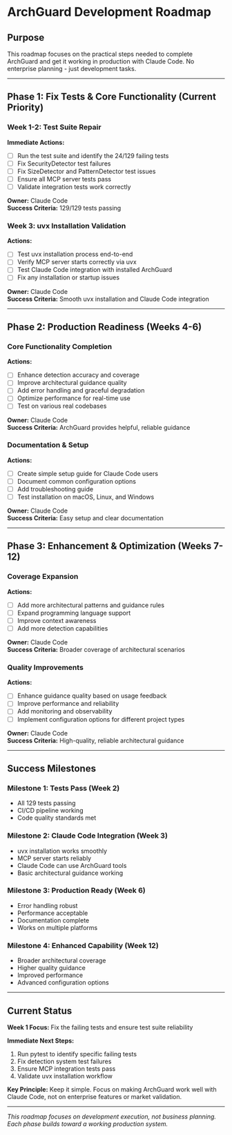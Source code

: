 # ArchGuard Development Roadmap

## Purpose

This roadmap focuses on the practical steps needed to complete ArchGuard and get it working in production with Claude Code. No enterprise planning - just development tasks.

---

## Phase 1: Fix Tests & Core Functionality (Current Priority)

### Week 1-2: Test Suite Repair
**Immediate Actions:**
- [ ] Run the test suite and identify the 24/129 failing tests
- [ ] Fix SecurityDetector test failures 
- [ ] Fix SizeDetector and PatternDetector test issues
- [ ] Ensure all MCP server tests pass
- [ ] Validate integration tests work correctly

**Owner:** Claude Code  
**Success Criteria:** 129/129 tests passing

### Week 3: uvx Installation Validation
**Actions:**
- [ ] Test uvx installation process end-to-end
- [ ] Verify MCP server starts correctly via uvx
- [ ] Test Claude Code integration with installed ArchGuard
- [ ] Fix any installation or startup issues

**Owner:** Claude Code  
**Success Criteria:** Smooth uvx installation and Claude Code integration

---

## Phase 2: Production Readiness (Weeks 4-6)

### Core Functionality Completion
**Actions:**
- [ ] Enhance detection accuracy and coverage
- [ ] Improve architectural guidance quality
- [ ] Add error handling and graceful degradation
- [ ] Optimize performance for real-time use
- [ ] Test on various real codebases

**Owner:** Claude Code  
**Success Criteria:** ArchGuard provides helpful, reliable guidance

### Documentation & Setup
**Actions:**
- [ ] Create simple setup guide for Claude Code users
- [ ] Document common configuration options
- [ ] Add troubleshooting guide
- [ ] Test installation on macOS, Linux, and Windows

**Owner:** Claude Code  
**Success Criteria:** Easy setup and clear documentation

---

## Phase 3: Enhancement & Optimization (Weeks 7-12)

### Coverage Expansion
**Actions:**
- [ ] Add more architectural patterns and guidance rules
- [ ] Expand programming language support
- [ ] Improve context awareness
- [ ] Add more detection capabilities

**Owner:** Claude Code  
**Success Criteria:** Broader coverage of architectural scenarios

### Quality Improvements
**Actions:**
- [ ] Enhance guidance quality based on usage feedback
- [ ] Improve performance and reliability
- [ ] Add monitoring and observability
- [ ] Implement configuration options for different project types

**Owner:** Claude Code  
**Success Criteria:** High-quality, reliable architectural guidance

---

## Success Milestones

### Milestone 1: Tests Pass (Week 2)
- All 129 tests passing
- CI/CD pipeline working
- Code quality standards met

### Milestone 2: Claude Code Integration (Week 3)
- uvx installation works smoothly
- MCP server starts reliably
- Claude Code can use ArchGuard tools
- Basic architectural guidance working

### Milestone 3: Production Ready (Week 6)
- Error handling robust
- Performance acceptable
- Documentation complete
- Works on multiple platforms

### Milestone 4: Enhanced Capability (Week 12)
- Broader architectural coverage
- Higher quality guidance
- Improved performance
- Advanced configuration options

---

## Current Status

**Week 1 Focus:** Fix the failing tests and ensure test suite reliability

**Immediate Next Steps:**
1. Run pytest to identify specific failing tests
2. Fix detection system test failures
3. Ensure MCP integration tests pass
4. Validate uvx installation workflow

**Key Principle:** Keep it simple. Focus on making ArchGuard work well with Claude Code, not on enterprise features or market validation.

---

*This roadmap focuses on development execution, not business planning. Each phase builds toward a working production system.*